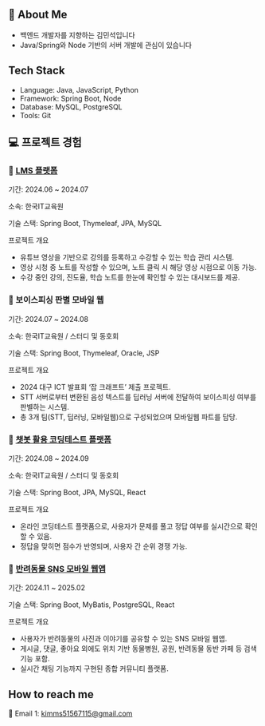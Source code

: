 ## 👋 About Me
- 백엔드 개발자를 지향하는 김민석입니다
- Java/Spring와 Node 기반의 서버 개발에 관심이 있습니다

## Tech Stack
- Language: Java, JavaScript, Python
- Framework: Spring Boot, Node
- Database: MySQL, PostgreSQL
- Tools: Git

## 💻 프로젝트 경험
### 📘 [LMS 플랫폼](https://github.com/27min/LearnTube)
기간: 2024.06 ~ 2024.07

소속: 한국IT교육원

기술 스택: Spring Boot, Thymeleaf, JPA, MySQL

프로젝트 개요
- 유튜브 영상을 기반으로 강의를 등록하고 수강할 수 있는 학습 관리 시스템.
- 영상 시청 중 노트를 작성할 수 있으며, 노트 클릭 시 해당 영상 시점으로 이동 가능.
- 수강 중인 강의, 진도율, 학습 노트를 한눈에 확인할 수 있는 대시보드를 제공.

### 🔐 보이스피싱 판별 모바일 웹
기간: 2024.07 ~ 2024.08

소속: 한국IT교육원 / 스터디 및 동호회

기술 스택: Spring Boot, Thymeleaf, Oracle, JSP

프로젝트 개요
- 2024 대구 ICT 발표회 ‘잡 크래프트’ 제출 프로젝트.
- STT 서버로부터 변환된 음성 텍스트를 딥러닝 서버에 전달하여 보이스피싱 여부를 판별하는 시스템.
- 총 3개 팀(STT, 딥러닝, 모바일웹)으로 구성되었으며 모바일웹 파트를 담당.

### 💬 [챗봇 활용 코딩테스트 플랫폼](https://github.com/27min/Codechat)
기간: 2024.08 ~ 2024.09

소속: 한국IT교육원 / 스터디 및 동호회

기술 스택: Spring Boot, JPA, MySQL, React

프로젝트 개요
- 온라인 코딩테스트 플랫폼으로, 사용자가 문제를 풀고 정답 여부를 실시간으로 확인할 수 있음.
- 정답을 맞히면 점수가 반영되며, 사용자 간 순위 경쟁 가능.

### 🐾 [반려동물 SNS 모바일 웹앱](https://github.com/27min/Petstagram)
기간: 2024.11 ~ 2025.02

기술 스택: Spring Boot, MyBatis, PostgreSQL, React

프로젝트 개요
- 사용자가 반려동물의 사진과 이야기를 공유할 수 있는 SNS 모바일 웹앱.
- 게시글, 댓글, 좋아요 외에도 위치 기반 동물병원, 공원, 반려동물 동반 카페 등 검색 기능 포함.
- 실시간 채팅 기능까지 구현된 종합 커뮤니티 플랫폼.

## How to reach me
📧 Email 1: kimms51567115@gmail.com

  
<!--
**27min/27min** is a ✨ _special_ ✨ repository because its `README.md` (this file) appears on your GitHub profile.

Here are some ideas to get you started:

- 🔭 I’m currently working on ...
- 🌱 I’m currently learning ...
- 👯 I’m looking to collaborate on ...
- 🤔 I’m looking for help with ...
- 💬 Ask me about ...
- 📫 How to reach me: ...
- 😄 Pronouns: ...
- ⚡ Fun fact: ...
-->
